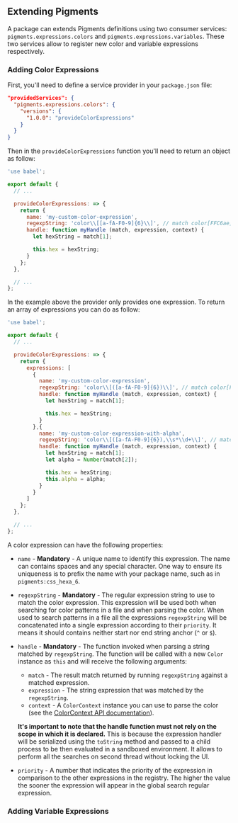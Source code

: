 ## Extending Pigments

A package can extends Pigments definitions using two consumer services:  `pigments.expressions.colors` and `pigments.expressions.variables`. These two services allow to register new color and variable expressions respectively.

### Adding Color Expressions

First, you'll need to define a service provider in your `package.json` file:

```json
"providedServices": {
  "pigments.expressions.colors": {
    "versions": {
      "1.0.0": "provideColorExpressions"
    }
  }
}
```

Then in the `provideColorExpressions` function you'll need to return an object as follow:

```js
'use babel';

export default {
  // ...

  provideColorExpressions: => {
    return {
      name: 'my-custom-color-expression',
      regexpString: 'color\\[[a-fA-F0-9]{6}\\]', // match color[FFC6ae]
      handle: function myHandle (match, expression, context) {
        let hexString = match[1];

        this.hex = hexString;
      }
    };
  },

  // ...
};
```

In the example above the provider only provides one expression. To return an array of expressions you can do as follow:

```js
'use babel';

export default {
  // ...

  provideColorExpressions: => {
    return {
      expressions: [
        {
          name: 'my-custom-color-expression',
          regexpString: 'color\\[([a-fA-F0-9]{6})\\]', // match color[FFC6ae]
          handle: function myHandle (match, expression, context) {
            let hexString = match[1];

            this.hex = hexString;
          }
        },{
          name: 'my-custom-color-expression-with-alpha',
          regexpString: 'color\\[([a-fA-F0-9]{6}),\\s*\\d+\\]', // match color[FFC6ae, 75]
          handle: function myHandle (match, expression, context) {
            let hexString = match[1];
            let alpha = Number(match[2]);

            this.hex = hexString;
            this.alpha = alpha;
          }
        }
      ]
    };
  },

  // ...
};
```

A color expression can have the following properties:

- `name` - **Mandatory** - A unique name to identify this expression. The name can contains spaces and any special character. One way to ensure its uniqueness is to prefix the name with your package name, such as in `pigments:css_hexa_6`.
- `regexpString` - **Mandatory** - The regular expression string to use to match the color expression. This expression will be used both when searching for color patterns in a file and when parsing the color. When used to search patterns in a file all the expressions `regexpString` will be concatenated into a single expression according to their `priority`. It means it should contains neither start nor end string anchor (`^` or `$`).
- `handle` - **Mandatory** - The function invoked when parsing a string matched by `regexpString`. The function will be called with a new `Color` instance as `this` and will receive the following arguments:
  - `match` - The result match returned by running `regexpString` against a matched expression.
  - `expression` - The string expression that was matched by the `regexpString`.
  - `context` - A `ColorContext` instance you can use to parse the color (see the [ColorContext API documentation](./color-context-api.md)).

  **It's important to note that the handle function must not rely on the scope in which it is declared.** This is because the expression handler will be serialized using the `toString` method and passed to a child process to be then evaluated in a sandboxed environment. It allows to perform all the searches on second thread without locking the UI.
- `priority` - A number that indicates the priority of the expression in comparison to the other expressions in the registry. The higher the value the sooner the expression will appear in the global search regular expression.


### Adding Variable Expressions
